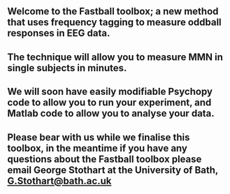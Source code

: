 ## Welcome to the Fastball toolbox; a new method that uses frequency tagging to measure oddball responses in EEG data.

## The technique will allow you to measure MMN in single subjects in minutes.

## We will soon have easily modifiable Psychopy code to allow you to run your experiment, and Matlab code to allow you to analyse your data. 

## Please bear with us while we finalise this toolbox, in the meantime if you have any questions about the Fastball toolbox please email George Stothart at the University of Bath, G.Stothart@bath.ac.uk





























